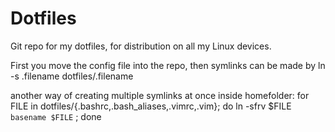 # Dotfiles

Git repo for my dotfiles, for distribution on all my Linux devices.


First you move the config file into the repo,
then symlinks can be made by 
ln -s .filename dotfiles/.filename

another way of creating multiple symlinks at once inside homefolder:
for FILE in dotfiles/{.bashrc,.bash_aliases,.vimrc,.vim}; do ln -sfrv $FILE `basename $FILE` ; done 

